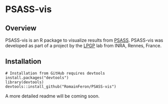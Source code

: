 # PSASS-vis

## Overview

PSASS-vis is an R package to visualize results from [PSASS](https://github.com/RomainFeron/PSASS). PSASS-vis was developed as part of a project by the [LPGP](https://www6.rennes.inra.fr/lpgp/) lab from INRA, Rennes, France.

## Installation

```
# Installation from GitHub requires devtools
install.packages("devtools")
library(devtools)
devtools::install_github("RomainFeron/PSASS-vis")
```

A more detailed readme will be coming soon.
